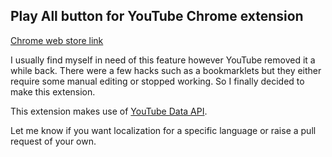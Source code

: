 ## Play All button for YouTube Chrome extension

[Chrome web store link](https://chromewebstore.google.com/detail/Play%20All%20button%20for%20YouTube/lnngonmdpkejhjpobbbonechojbncoll)

I usually find myself in need of this feature however YouTube removed it a while back. There were a few hacks such as a bookmarklets but they either require some manual editing or stopped working. So I finally decided to make this extension.

This extension makes use of [YouTube Data API](https://developers.google.com/youtube/v3/docs).

Let me know if you want localization for a specific language or raise a pull request of your own.
